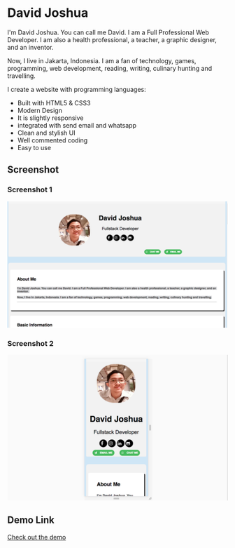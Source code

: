 # David Joshua
I'm David Joshua. You can call me David. I am a Full Professional Web Developer. I am also a health professional, a teacher, a graphic designer, and an inventor.

Now, I live in Jakarta, Indonesia. I am a fan of technology, games, programming, web development, reading, writing, culinary hunting and travelling.

I create a website with programming languages:

- Built with HTML5 & CSS3
- Modern Design
- It is slightly responsive
- integrated with send email and whatsapp
- Clean and stylish UI
- Well commented coding
- Easy to use


## Screenshot

### Screenshot 1

![Screenshot 1](https://github.com/davidjoshua87/davidjoshua87.github.io/blob/master/Screen%20Shot%20Full%20Website.png)

### Screenshot 2

![Screenshot 2](https://github.com/davidjoshua87/davidjoshua87.github.io/blob/master/Screen%20Shot%20Mobile%20Version.png)

## Demo Link
[Check out the demo](https://davidjoshua87.github.io/)


